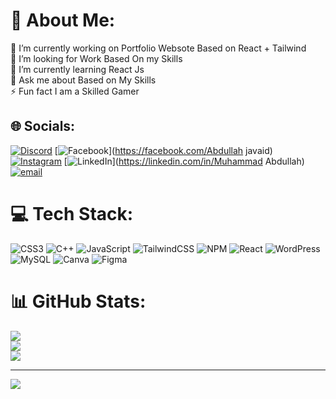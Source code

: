 # 💫 About Me:
🔭 I’m currently working on Portfolio Websote Based on React + Tailwind<br>🤝 I’m looking for Work Based On my Skills<br>🌱 I’m currently learning React Js<br>💬 Ask me about Based on My Skills<br>⚡ Fun fact I am a Skilled Gamer


## 🌐 Socials:
[![Discord](https://img.shields.io/badge/Discord-%237289DA.svg?logo=discord&logoColor=white)](https://discord.gg/a2p8Dqs) [![Facebook](https://img.shields.io/badge/Facebook-%231877F2.svg?logo=Facebook&logoColor=white)](https://facebook.com/Abdullah javaid) [![Instagram](https://img.shields.io/badge/Instagram-%23E4405F.svg?logo=Instagram&logoColor=white)](https://instagram.com/abdullah.javaid372) [![LinkedIn](https://img.shields.io/badge/LinkedIn-%230077B5.svg?logo=linkedin&logoColor=white)](https://linkedin.com/in/Muhammad Abdullah) [![email](https://img.shields.io/badge/Email-D14836?logo=gmail&logoColor=white)](mailto:makertoy3@gmail.com) 

# 💻 Tech Stack:
![CSS3](https://img.shields.io/badge/css3-%231572B6.svg?style=for-the-badge&logo=css3&logoColor=white) ![C++](https://img.shields.io/badge/c++-%2300599C.svg?style=for-the-badge&logo=c%2B%2B&logoColor=white) ![JavaScript](https://img.shields.io/badge/javascript-%23323330.svg?style=for-the-badge&logo=javascript&logoColor=%23F7DF1E) ![TailwindCSS](https://img.shields.io/badge/tailwindcss-%2338B2AC.svg?style=for-the-badge&logo=tailwind-css&logoColor=white) ![NPM](https://img.shields.io/badge/NPM-%23CB3837.svg?style=for-the-badge&logo=npm&logoColor=white) ![React](https://img.shields.io/badge/react-%2320232a.svg?style=for-the-badge&logo=react&logoColor=%2361DAFB) ![WordPress](https://img.shields.io/badge/WordPress-%23117AC9.svg?style=for-the-badge&logo=WordPress&logoColor=white) ![MySQL](https://img.shields.io/badge/mysql-4479A1.svg?style=for-the-badge&logo=mysql&logoColor=white) ![Canva](https://img.shields.io/badge/Canva-%2300C4CC.svg?style=for-the-badge&logo=Canva&logoColor=white) ![Figma](https://img.shields.io/badge/figma-%23F24E1E.svg?style=for-the-badge&logo=figma&logoColor=white)
# 📊 GitHub Stats:
![](https://github-readme-stats.vercel.app/api?username=makertoy32&theme=dark&hide_border=false&include_all_commits=true&count_private=true)<br/>
![](https://nirzak-streak-stats.vercel.app/?user=makertoy32&theme=dark&hide_border=false)<br/>
![](https://github-readme-stats.vercel.app/api/top-langs/?username=makertoy32&theme=dark&hide_border=false&include_all_commits=true&count_private=true&layout=compact)

---
[![](https://visitcount.itsvg.in/api?id=makertoy32&icon=0&color=0)](https://visitcount.itsvg.in)

<!-- Proudly created with GPRM ( https://gprm.itsvg.in ) -->
